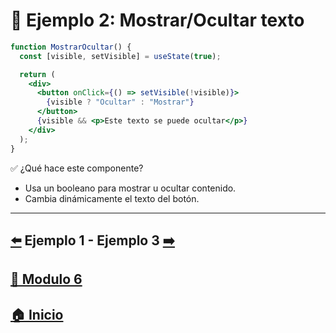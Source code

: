 # 🧪 Ejemplo 2: Mostrar/Ocultar texto

```jsx
function MostrarOcultar() {
  const [visible, setVisible] = useState(true);

  return (
    <div>
      <button onClick={() => setVisible(!visible)}>
        {visible ? "Ocultar" : "Mostrar"}
      </button>
      {visible && <p>Este texto se puede ocultar</p>}
    </div>
  );
}
```

✅ ¿Qué hace este componente?

* Usa un booleano para mostrar u ocultar contenido.
* Cambia dinámicamente el texto del botón.

---

##  [⬅️](../Ejemplos/Ejemplo_1.md) Ejemplo 1 - Ejemplo 3 [➡️](../Ejemplos/Ejemplo_3.md)

## [📄 Modulo 6](../Modulo_6.md) 

## [🏠 Inicio](../../README.md) 

